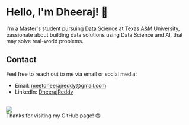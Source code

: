 # Hello, I'm Dheeraj! 👋

I'm a Master's student pursuing Data Science at Texas A&M University, passionate about building data solutions using Data Science and AI, that may solve real-world problems.

<!-- ![Dheeraj's GitHub stats](https://github-readme-stats.vercel.app/api?username=reddheeraj&show_icons=true&theme=radical) <br> -->
<!-- ![Top Langs](https://github-readme-stats.vercel.app/api/top-langs/?username=reddheeraj&layout=compact&hide=html&theme=radical) -->

## Contact

Feel free to reach out to me via email or social media:

- Email: meetdheerajreddy@gmail.com
- LinkedIn: [DheerajReddy](https://www.linkedin.com/in/dheeraj2002reddy/)


<br> ![](https://komarev.com/ghpvc/?username=reddheeraj)<br>
Thanks for visiting my GitHub page! 😄

